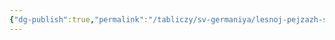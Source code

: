 ```yaml
---
{"dg-publish":true,"permalink":"/tabliczy/sv-germaniya/lesnoj-pejzazh-s-bitvoj-svyatogo-georgiya/","dgPassFrontmatter":true}
---
```



